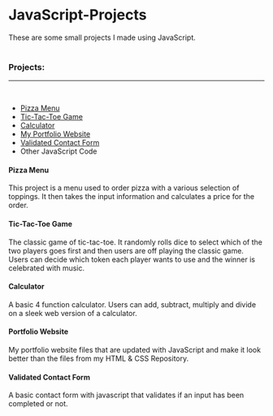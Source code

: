 # JavaScript-Projects

These are some small projects I made using JavaScript. <br>
<br>
<h3>Projects:</h3>
<hr><br>
<ul>
  <li>
    <a href="./Pizza_Project">Pizza Menu</a>
  </li>
  <li>
    <a href="./TicTacToe">Tic-Tac-Toe Game</a>
  </li>
  <li>
    <a href="./Calculator">Calculator</a>
  </li>
  <li>
    <a href="./Student_Portfolio">My Portfolio Website</a>
  </li>
  <li>
    <a href="./HTML_2.html">Validated Contact Form</a>
  </li>
  <li>
    Other JavaScript Code
  </li>
</ul
<hr>
<h4>Pizza Menu</h4>

This project is a menu used to order pizza with a various selection of toppings. It then takes the input information and calculates a price for the order.
  
<h4>Tic-Tac-Toe Game</h4>

The classic game of tic-tac-toe. It randomly rolls dice to select which of the two players goes first and then users are off playing the classic game. Users can decide which token each player wants to use and the winner is celebrated with music.

<h4>Calculator</h4>

A basic 4 function calculator. Users can add, subtract, multiply and divide on a sleek web version of a calculator.

<h4>Portfolio Website</h4>

My portfolio website files that are updated with JavaScript and make it look better than the files from my HTML & CSS Repository.

<h4>Validated Contact Form</h4>

A basic contact form with javascript that validates if an input has been completed or not.
             
          
